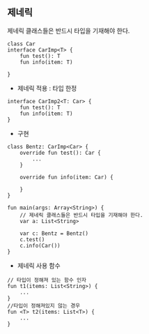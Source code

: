## 제네릭
제네릭 클래스들은 반드시 타입을 기재해야 한다.
~~~
class Car
interface CarImp<T> {
    fun test(): T
    fun info(item: T)

}
~~~
* 제네릭 적용 : 타입 한정
~~~
interface CarImp2<T: Car> {
    fun test(): T
    fun info(item: T)
}
~~~
* 구현
~~~
class Bentz: CarImp<Car> {
    override fun test(): Car {
        ...
    }

    override fun info(item: Car) {

    }
}
~~~
~~~
fun main(args: Array<String>) {
    // 제네릭 클래스들은 반드시 타입을 기재해야 한다.
    var a: List<String>

    var c: Bentz = Bentz()
    c.test()
    c.info(Car())
}
~~~



* 제네릭 사용 함수
~~~
// 타입이 정해져 있는 함수 인자
fun t1(items: List<String>) {
	...
}
//타입이 정해져있지 않는 경우
fun <T> t2(items: List<T>) {
	...
}
~~~

